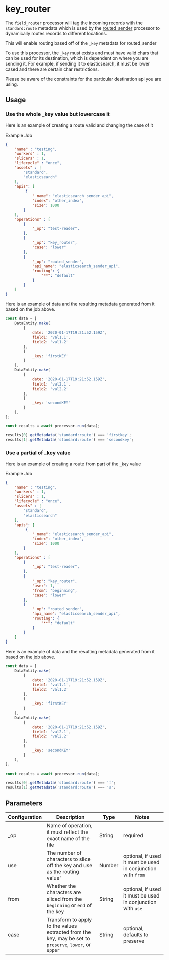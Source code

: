 # key_router

The `field_router` processor will tag the incoming records with the `standard:route` metadata which is used by the [routed_sender](./routed_sender.md) processor to dynamically routes records to different locations.

This will enable routing based off of the `_key` metadata for routed_sender

To use this processor, the `_key` must exists and must have valid chars that can be used for its destination, which is dependent on where you are sending it. For example, if sending it to elasticsearch, it must be lower cased and there are certain char restrictions.

Please be aware of the constraints for the particular destination api you are using.


## Usage

### Use the whole _key value but lowercase it
Here is an example of creating a route valid and changing the case of it

Example Job

```json
{
    "name" : "testing",
    "workers" : 1,
    "slicers" : 1,
    "lifecycle" : "once",
    "assets" : [
        "standard",
        "elasticsearch"
    ],
    "apis": [
         {
            "_name": "elasticsearch_sender_api",
            "index": "other_index",
            "size": 1000
        }
    ],
    "operations" : [
        {
            "_op": "test-reader",
        },
        {
            "_op": "key_router",
            "case": "lower"
        },
        {
            "_op": "routed_sender",
            "api_name": "elasticsearch_sender_api",
            "routing": {
                "**": "default"
            }
        }
    ]
}

```

Here is an example of data and the resulting metadata generated from it based on the job above.

```javascript
const data = [
    DataEntity.make(
        {
            date: '2020-01-17T19:21:52.159Z',
            field1: 'val1.1',
            field2: 'val1.2'
        },
        {
            _key: 'firstKEY'
        }
    ),
    DataEntity.make(
        {
            date: '2020-01-17T19:21:52.159Z',
            field1: 'val2.1',
            field2: 'val2.2'
        },
        {
            _key: 'secondKEY'
        }
    ),
];

const results = await processor.run(data);

results[0].getMetadata('standard:route') === 'firstkey';
results[1].getMetadata('standard:route') === 'secondkey';
```

### Use a partial of _key value
Here is an example of creating a route from part of the `_key` value

Example Job

```json
{
    "name" : "testing",
    "workers" : 1,
    "slicers" : 1,
    "lifecycle" : "once",
    "assets" : [
        "standard",
        "elasticsearch"
    ],
    "apis": [
         {
            "_name": "elasticsearch_sender_api",
            "index": "other_index",
            "size": 1000
        }
    ],
    "operations" : [
        {
            "_op": "test-reader",
        },
        {
            "_op": "key_router",
            "use:": 1,
            "from": "beginning",
            "case": "lower"
        },
        {
            "_op": "routed_sender",
            "api_name": "elasticsearch_sender_api",
            "routing": {
                "**": "default"
            }
        }
    ]
}

```

Here is an example of data and the resulting metadata generated from it based on the job above.

```javascript
const data = [
    DataEntity.make(
        {
            date: '2020-01-17T19:21:52.159Z',
            field1: 'val1.1',
            field2: 'val1.2'
        },
        {
            _key: 'firstKEY'
        }
    ),
    DataEntity.make(
        {
            date: '2020-01-17T19:21:52.159Z',
            field1: 'val2.1',
            field2: 'val2.2'
        },
        {
            _key: 'secondKEY'
        }
    ),
];

const results = await processor.run(data);

results[0].getMetadata('standard:route') === 'f';
results[1].getMetadata('standard:route') === 's';
```


## Parameters

| Configuration | Description | Type |  Notes |
| --------- | -------- | ------ | ------ |
| _op | Name of operation, it must reflect the exact name of the file | String | required |
| use | The number of characters to slice off the key and use as the routing value' | Number | optional, if used it must be used in conjunction with `from` |
| from | Whether the characters are sliced from the `beginning` or `end` of the key | String | optional, if used it must be used in conjunction with `use` |
| case | Transform to apply to the values extracted from the key, may be set to `preserve`, `lower`, or `upper`| String | optional, defaults to preserve |
